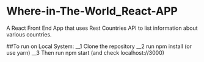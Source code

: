 # Where-in-The-World_React-APP

A React Front End App that uses Rest Countries API to list information about various countries.

##To run on Local System:
__1 Clone the repository
__2 run npm install (or use yarn)
__3 Then run npm start (and check localhost://3000)
